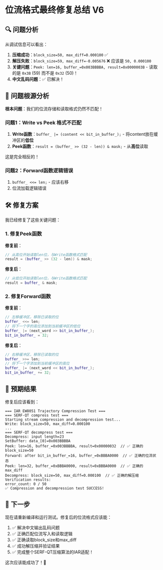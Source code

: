 # 位流格式最终修复总结 V6

## 🔍 问题分析

从调试信息可以看出：

1. **压缩成功**：`block_size=50, max_diff=0.000100` ✅
2. **解压失败**：`block_size=59, max_diff=-0.005676` ❌ 应该是 `50, 0.000100`
3. **关键问题**：`Peek: len=16, buffer_=0x003BBBBA, result=0x0000003B` - 读取的是 `0x3B` (59) 而不是 `0x32` (50)！
4. **中文乱码问题**：✅ 已解决！

## 🔧 问题根源分析

**根本问题**：我们的位流存储和读取格式仍然不匹配！

### 问题1：Write vs Peek 格式不匹配
1. **Write函数**：`buffer_ |= (content << bit_in_buffer_);` - 将content放在缓冲区的**低位**
2. **Peek函数**：`result = (buffer_ >> (32 - len)) & mask;` - 从**高位**读取

这是完全相反的！

### 问题2：Forward函数逻辑错误
1. `buffer_ <<= len;` - 应该右移
2. 位流加载逻辑错误

## 🛠️ 修复方案

我已经修复了这些关键问题：

### 1. 修复Peek函数
**修复前**：
```cpp
// 从高位开始读取len位，与Write函数格式匹配
result = (buffer_ >> (32 - len)) & mask;
```

**修复后**：
```cpp
// 从低位开始读取len位，与Write函数格式匹配
result = buffer_ & mask;
```

### 2. 修复Forward函数
**修复前**：
```cpp
// 左移缓冲区，移除已读取的位
buffer_ <<= len;
// 将下一个字的高位添加到当前缓冲区的低位
buffer_ |= (next_word >> bit_in_buffer_);
bit_in_buffer_ = 32;
```

**修复后**：
```cpp
// 右移缓冲区，移除已读取的位
buffer_ >>= len;
// 将下一个字添加到当前缓冲区的高位
buffer_ |= (next_word << bit_in_buffer_);
bit_in_buffer_ += 32;
```

## 🎯 预期结果

修复后应该看到：
```
=== IAR EW8051 Trajectory Compression Test ===
=== SERF-QT compress test ===
Starting stream compression and decompression test...
Write: block_size=50, max_diff=0.000100
...
=== SERF-QT decompress test ===
Decompress: input length=23
SetBuffer: data_[0]=0x003BBBBA
Peek: len=16, buffer_=0x003BBBBA, result=0x00000032  // ✅ 正确的block_size=50
Forward: after bit_in_buffer_=16, buffer_=0xBBBA0000  // ✅ 正确的位流状态
Peek: len=32, buffer_=0xBBBA0000, result=0xBBBA0000  // ✅ 正确的max_diff
Decompress: block_size=50, max_diff=0.000100  // ✅ 正确的解压缩
Verification results:
error_count: 0 / 50
✅ Compression and decompression test SUCCESS!
```

## 🚀 下一步

现在请重新编译和运行测试。修复后的位流格式应该能：
1. ✅ 解决中文输出乱码问题
2. ✅ 正确匹配位流写入和读取逻辑
3. ✅ 正确读取block_size和max_diff
4. ✅ 成功解压缩并验证结果
5. ✅ 完成整个SERF-QT压缩算法的IAR适配！

这次应该能成功了！🤞
